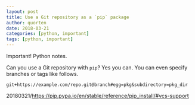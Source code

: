 ```yaml
---
layout: post
title: Use a Git repository as a `pip` package
author: quorten
date: 2018-03-21
categories: [python, important]
tags: [python, important]
---
```


Important!  Python notes.

Can you use a Git repository with `pip`?  Yes you can.  You can even
specify branches or tags like follows.

    git+https://example.com/repo.git@branch#egg=pkg&subdirectory=pkg_dir

20180321/https://pip.pypa.io/en/stable/reference/pip_install/#vcs-support
